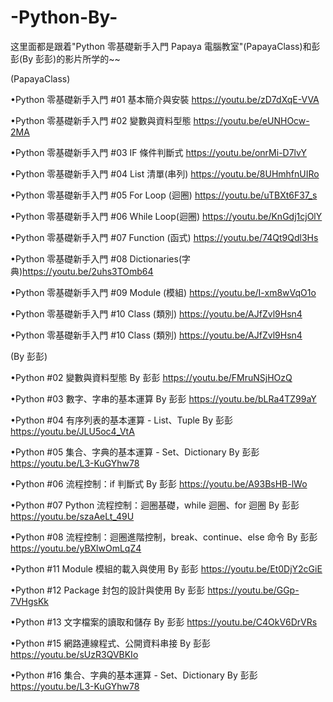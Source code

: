 # -Python-By-
这里面都是跟着"Python 零基礎新手入門 Papaya 電腦教室"(PapayaClass)和彭彭(By 彭彭)的影片所学的~~

(PapayaClass)

•Python 零基礎新手入門 #01 基本簡介與安裝    https://youtu.be/zD7dXqE-VVA

•Python 零基礎新手入門 #02 變數與資料型態    https://youtu.be/eUNHOcw-2MA

•Python 零基礎新手入門 #03 IF 條件判斷式     https://youtu.be/onrMi-D7lvY

•Python 零基礎新手入門 #04 List 清單(串列)   https://youtu.be/8UHmhfnUIRo

•Python 零基礎新手入門 #05 For Loop (迴圈)   https://youtu.be/uTBXt6F37_s

•Python 零基礎新手入門 #06 While Loop(迴圈)  https://youtu.be/KnGdj1cjOlY

•Python 零基礎新手入門 #07 Function (函式)   https://youtu.be/74Qt9Qdl3Hs

•Python 零基礎新手入門 #08 Dictionaries(字典)https://youtu.be/2uhs3TOmb64

•Python 零基礎新手入門 #09 Module (模組)     https://youtu.be/I-xm8wVqO1o

•Python 零基礎新手入門 #10 Class (類別)      https://youtu.be/AJfZvl9Hsn4

•Python 零基礎新手入門 #10 Class (類別)      https://youtu.be/AJfZvl9Hsn4

(By 彭彭)
 
•Python #02 變數與資料型態 By 彭彭                                 https://youtu.be/FMruNSjHOzQ
 
•Python #03 數字、字串的基本運算 By 彭彭                            https://youtu.be/bLRa4TZ99aY

•Python #04 有序列表的基本運算 - List、Tuple By 彭彭                   https://youtu.be/JLU5oc4_VtA

•Python #05 集合、字典的基本運算 - Set、Dictionary By 彭彭             https://youtu.be/L3-KuGYhw78
  
•Python #06 流程控制：if 判斷式 By 彭彭                                https://youtu.be/A93BsHB-lWo

•Python #07 Python 流程控制：迴圈基礎，while 迴圈、for 迴圈 By 彭彭     https://youtu.be/szaAeLt_49U

•Python #08 流程控制：迴圈進階控制，break、continue、else 命令 By 彭彭  https://youtu.be/yBXlwOmLqZ4

•Python #11 Module 模組的載入與使用 By 彭彭                           https://youtu.be/Et0DjY2cGiE

•Python #12 Package 封包的設計與使用 By 彭彭                          https://youtu.be/GGp-7VHgsKk

•Python #13 文字檔案的讀取和儲存 By 彭彭                              https://youtu.be/C4OkV6DrVRs

•Python #15 網路連線程式、公開資料串接 By 彭彭                        https://youtu.be/sUzR3QVBKIo

•Python #16 集合、字典的基本運算 - Set、Dictionary By 彭彭            https://youtu.be/L3-KuGYhw78
